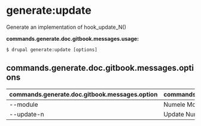 # generate:update
Generate an implementation of hook_update_N()

**commands.generate.doc.gitbook.messages.usage:**
```
$ drupal generate:update [options]
```

## commands.generate.doc.gitbook.messages.options
commands.generate.doc.gitbook.messages.option | commands.generate.doc.gitbook.messages.details
-------|-------------
--module | Numele Modulului.
--update-n | Update Number
